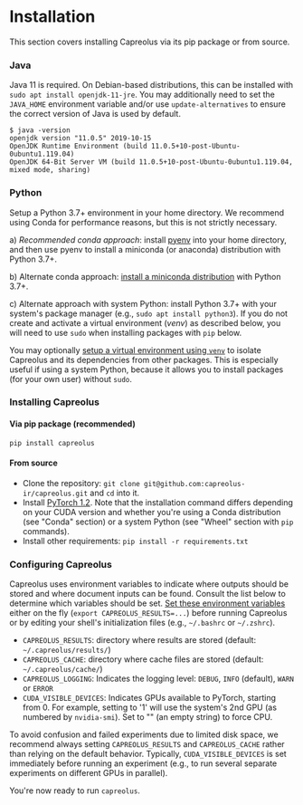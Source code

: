 # Installation

This section covers installing Capreolus via its pip package or from source.

### Java
Java 11 is required. On Debian-based distributions, this can be installed with `sudo apt install openjdk-11-jre`. You may additionally need to set the `JAVA_HOME` environment variable and/or use `update-alternatives` to ensure the correct version of Java is used by default.
```
$ java -version
openjdk version "11.0.5" 2019-10-15
OpenJDK Runtime Environment (build 11.0.5+10-post-Ubuntu-0ubuntu1.119.04)
OpenJDK 64-Bit Server VM (build 11.0.5+10-post-Ubuntu-0ubuntu1.119.04, mixed mode, sharing)
```

### Python
Setup a Python 3.7+ environment in your home directory. We recommend using Conda for performance reasons, but this is not strictly necessary.

 a) *Recommended conda approach*: install [pyenv](https://github.com/pyenv/pyenv) into your home directory, and then use pyenv to install a miniconda (or anaconda) distribution with Python 3.7+.
 
 b) Alternate conda approach: [install a miniconda distribution](https://docs.conda.io/projects/conda/en/latest/user-guide/install/) with Python 3.7+.
 
 c) Alternate approach with system Python: install Python 3.7+ with your system's package manager (e.g., `sudo apt install python3`). If you do not create and activate a virtual environment (*venv*) as described below, you will need to use `sudo` when installing packages with `pip` below.
 
 You may optionally [setup a virtual environment using `venv`](https://docs.python.org/3/tutorial/venv.html) to isolate Capreolus and its dependencies from other packages. This is especially useful if using a system Python, because it allows you to install packages (for your own user) without `sudo`.
 
### Installing Capreolus
#### Via pip package (**recommended**)
`pip install capreolus`
 
#### From source
- Clone the repository: `git clone git@github.com:capreolus-ir/capreolus.git` and `cd` into it.
- Install [PyTorch 1.2](https://pytorch.org/get-started/previous-versions/#v120). Note that the installation command differs depending on your CUDA version and whether you're using a Conda distribution (see "Conda" section) or a  system Python (see "Wheel" section with `pip` commands).
- Install other requirements: `pip install -r requirements.txt`

### Configuring Capreolus
 Capreolus uses environment variables to indicate where outputs should be stored and where document inputs can be found. Consult the list below to determine which variables should be set. [Set these environment variables](https://opensource.com/article/19/8/what-are-environment-variables) either on the fly (`export CAPREOLUS_RESULTS=...`) before running Capreolus or by editing your shell's initialization files (e.g., `~/.bashrc` or `~/.zshrc`).
- `CAPREOLUS_RESULTS`: directory where results are stored (default: `~/.capreolus/results/`)
- `CAPREOLUS_CACHE`: directory where cache files are stored (default: `~/.capreolus/cache/`)
- `CAPREOLUS_LOGGING`: Indicates the logging level: `DEBUG`, `INFO` (default), `WARN` or `ERROR`
- `CUDA_VISIBLE_DEVICES`: Indicates GPUs available to PyTorch, starting from 0. For example, setting to '1' will use the system's 2nd GPU (as numbered by `nvidia-smi`). Set to "" (an empty string) to force CPU.

To avoid confusion and failed experiments due to limited disk space, we recommend always setting `CAPREOLUS_RESULTS` and `CAPREOLUS_CACHE` rather than relying on the default behavior. Typically, `CUDA_VISIBLE_DEVICES` is set immediately before running an experiment (e.g., to run several separate experiments on different GPUs in parallel).

You're now ready to run `capreolus`.
